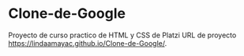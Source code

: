 # Clone-de-Google
Proyecto de curso practico de HTML y CSS de Platzi URL de proyecto https://lindaamayac.github.io/Clone-de-Google/.
